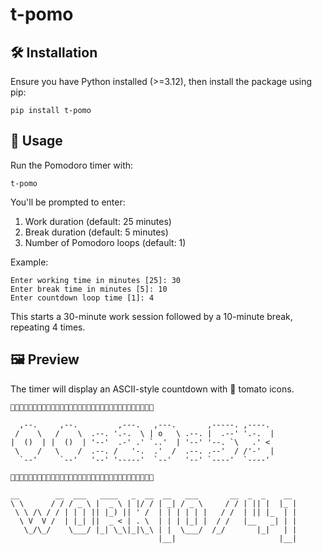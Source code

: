 # t-pomo

## 🛠 Installation
Ensure you have Python installed (>=3.12), then install the package using pip:
```
pip install t-pomo
```

## 📌 Usage
Run the Pomodoro timer with:
```
t-pomo
```

You'll be prompted to enter:
1. Work duration (default: 25 minutes)
2. Break duration (default: 5 minutes)
3. Number of Pomodoro loops (default: 1)

Example:

```
Enter working time in minutes [25]: 30
Enter break time in minutes [5]: 10
Enter countdown loop time [1]: 4
```
This starts a 30-minute work session followed by a 10-minute break, repeating 4 times.

## 🖼 Preview
The timer will display an ASCII-style countdown with 🍅 tomato icons.
```
🍅🍅🍅🍅🍅🍅🍅🍅🍅🍅🍅🍅🍅🍅🍅🍅🍅🍅🍅🍅🍅🍅🍅🍅🍅🍅🍅🍅🍅🍅🍅🍅

  ,--.     ,--.         ,---.   ,---.       ,-----. ,----.  
 /    \   /    \  .--. '.-.  \ | o   \ .--. |  .--' '.-.  | 
|  ()  | |  ()  | '--'  .-' .' `..'  | '--' '--. `\   .' <  
 \    /   \    /  .--. /   '-.  .'  /  .--. .--'  / /'-'  | 
  `--'     `--'   '--' '-----'  `--'   '--' `----'  `----'  

🍅🍅🍅🍅🍅🍅🍅🍅🍅🍅🍅🍅🍅🍅🍅🍅🍅🍅🍅🍅🍅🍅🍅🍅🍅🍅🍅🍅🍅🍅🍅🍅

__        __  ___   ____   _  __  __   ___       __  _  _    __
\ \      / / / _ \ |  _ \ | |/ / | _| / _ \     / / | || |  |_ |
 \ \ /\ / / | | | || |_) || ' /  | | | | | |   / /  | || |_  | |
  \ V  V /  | |_| ||  _ < | . \  | | | |_| |  / /   |__   _| | |
   \_/\_/    \___/ |_| \_\|_|\_\ | |  \___/  /_/       |_|   | |
                                 |__|                       |__|
```

